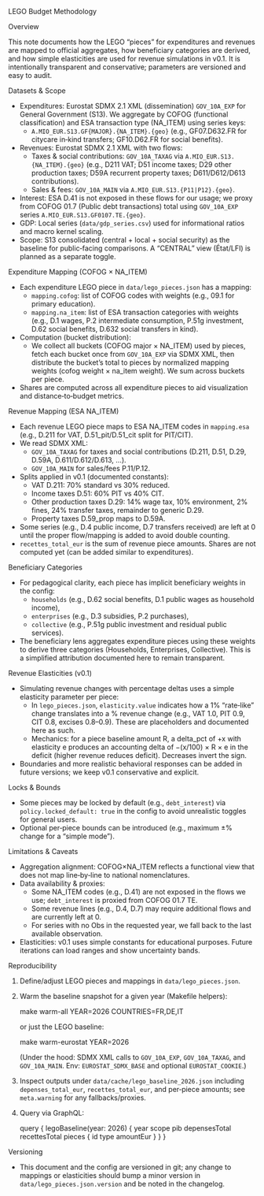 LEGO Budget Methodology

Overview

This note documents how the LEGO “pieces” for expenditures and revenues are mapped to official aggregates, how beneficiary categories are derived, and how simple elasticities are used for revenue simulations in v0.1. It is intentionally transparent and conservative; parameters are versioned and easy to audit.

Datasets & Scope

- Expenditures: Eurostat SDMX 2.1 XML (dissemination) `GOV_10A_EXP` for General Government (S13). We aggregate by COFOG (functional classification) and ESA transaction type (NA_ITEM) using series keys:
  - `A.MIO_EUR.S13.GF{MAJOR}.{NA_ITEM}.{geo}` (e.g., GF07.D632.FR for citycare in‑kind transfers; GF10.D62.FR for social benefits).
- Revenues: Eurostat SDMX 2.1 XML with two flows:
  - Taxes & social contributions: `GOV_10A_TAXAG` via `A.MIO_EUR.S13.{NA_ITEM}.{geo}` (e.g., D211 VAT; D51 income taxes; D29 other production taxes; D59A recurrent property taxes; D611/D612/D613 contributions).
  - Sales & fees: `GOV_10A_MAIN` via `A.MIO_EUR.S13.{P11|P12}.{geo}`.
- Interest: ESA D.41 is not exposed in these flows for our usage; we proxy from COFOG 01.7 (Public debt transactions) total using `GOV_10A_EXP` series `A.MIO_EUR.S13.GF0107.TE.{geo}`.
- GDP: Local series (`data/gdp_series.csv`) used for informational ratios and macro kernel scaling.
- Scope: S13 consolidated (central + local + social security) as the baseline for public‑facing comparisons. A “CENTRAL” view (État/LFI) is planned as a separate toggle.

Expenditure Mapping (COFOG × NA_ITEM)

- Each expenditure LEGO piece in `data/lego_pieces.json` has a mapping:
  - `mapping.cofog`: list of COFOG codes with weights (e.g., 09.1 for primary education).
  - `mapping.na_item`: list of ESA transaction categories with weights (e.g., D.1 wages, P.2 intermediate consumption, P.51g investment, D.62 social benefits, D.632 social transfers in kind).
- Computation (bucket distribution):
  - We collect all buckets (COFOG major × NA_ITEM) used by pieces, fetch each bucket once from `GOV_10A_EXP` via SDMX XML, then distribute the bucket’s total to pieces by normalized mapping weights (cofog weight × na_item weight). We sum across buckets per piece.
- Shares are computed across all expenditure pieces to aid visualization and distance‑to‑budget metrics.

Revenue Mapping (ESA NA_ITEM)

- Each revenue LEGO piece maps to ESA NA_ITEM codes in `mapping.esa` (e.g., D.211 for VAT, D.51_pit/D.51_cit split for PIT/CIT).
- We read SDMX XML:
  - `GOV_10A_TAXAG` for taxes and social contributions (D.211, D.51, D.29, D.59A, D.611/D.612/D.613, …).
  - `GOV_10A_MAIN` for sales/fees P.11/P.12.
- Splits applied in v0.1 (documented constants):
  - VAT D.211: 70% standard vs 30% reduced.
  - Income taxes D.51: 60% PIT vs 40% CIT.
  - Other production taxes D.29: 14% wage tax, 10% environment, 2% fines, 24% transfer taxes, remainder to generic D.29.
  - Property taxes D.59_prop maps to D.59A.
- Some series (e.g., D.4 public income, D.7 transfers received) are left at 0 until the proper flow/mapping is added to avoid double counting.
- `recettes_total_eur` is the sum of revenue piece amounts. Shares are not computed yet (can be added similar to expenditures).

Beneficiary Categories

- For pedagogical clarity, each piece has implicit beneficiary weights in the config:
  - `households` (e.g., D.62 social benefits, D.1 public wages as household income),
  - `enterprises` (e.g., D.3 subsidies, P.2 purchases),
  - `collective` (e.g., P.51g public investment and residual public services).
- The beneficiary lens aggregates expenditure pieces using these weights to derive three categories (Households, Enterprises, Collective). This is a simplified attribution documented here to remain transparent.

Revenue Elasticities (v0.1)

- Simulating revenue changes with percentage deltas uses a simple elasticity parameter per piece:
  - In `lego_pieces.json`, `elasticity.value` indicates how a 1% “rate‑like” change translates into a % revenue change (e.g., VAT 1.0, PIT 0.9, CIT 0.8, excises 0.8–0.9). These are placeholders and documented here as such.
  - Mechanics: for a piece baseline amount R, a delta_pct of +x with elasticity e produces an accounting delta of −(x/100) × R × e in the deficit (higher revenue reduces deficit). Decreases invert the sign.
- Boundaries and more realistic behavioral responses can be added in future versions; we keep v0.1 conservative and explicit.

Locks & Bounds

- Some pieces may be locked by default (e.g., `debt_interest`) via `policy.locked_default: true` in the config to avoid unrealistic toggles for general users.
- Optional per‑piece bounds can be introduced (e.g., maximum ±% change for a “simple mode”).

Limitations & Caveats

- Aggregation alignment: COFOG×NA_ITEM reflects a functional view that does not map line‑by‑line to national nomenclatures.
- Data availability & proxies:
  - Some NA_ITEM codes (e.g., D.41) are not exposed in the flows we use; `debt_interest` is proxied from COFOG 01.7 TE.
  - Some revenue lines (e.g., D.4, D.7) may require additional flows and are currently left at 0.
  - For series with no Obs in the requested year, we fall back to the last available observation.
- Elasticities: v0.1 uses simple constants for educational purposes. Future iterations can load ranges and show uncertainty bands.

Reproducibility

1) Define/adjust LEGO pieces and mappings in `data/lego_pieces.json`.
2) Warm the baseline snapshot for a given year (Makefile helpers):

   make warm-all YEAR=2026 COUNTRIES=FR,DE,IT

   or just the LEGO baseline:

   make warm-eurostat YEAR=2026

   (Under the hood: SDMX XML calls to `GOV_10A_EXP`, `GOV_10A_TAXAG`, and `GOV_10A_MAIN`. Env: `EUROSTAT_SDMX_BASE` and optional `EUROSTAT_COOKIE`.)

3) Inspect outputs under `data/cache/lego_baseline_2026.json` including `depenses_total_eur`, `recettes_total_eur`, and per‑piece amounts; see `meta.warning` for any fallbacks/proxies.
4) Query via GraphQL:

   query { legoBaseline(year: 2026) { year scope pib depensesTotal recettesTotal pieces { id type amountEur } } }

Versioning

- This document and the config are versioned in git; any change to mappings or elasticities should bump a minor version in `data/lego_pieces.json.version` and be noted in the changelog.

